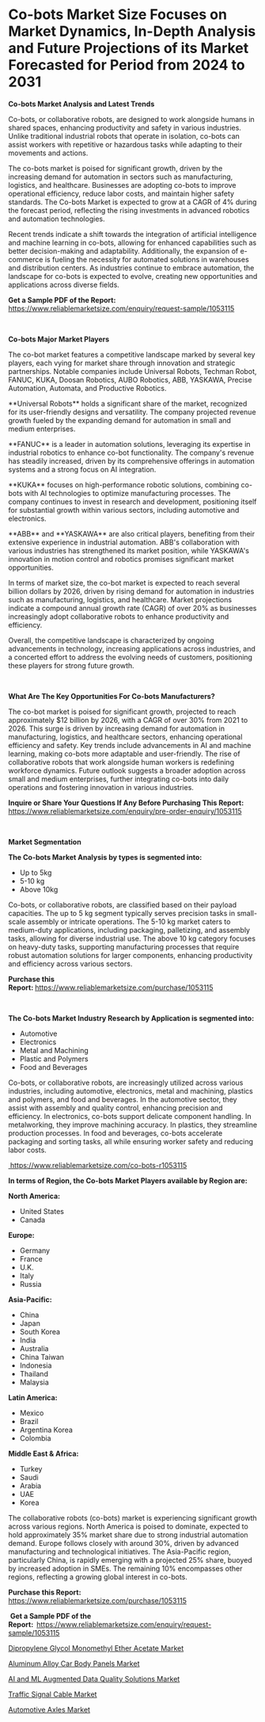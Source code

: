 <p><h1>Co-bots Market Size Focuses on Market Dynamics, In-Depth Analysis and Future Projections of its Market Forecasted for Period from 2024 to 2031</h1></p><p><strong>Co-bots Market Analysis and Latest Trends</strong></p>
<p><p>Co-bots, or collaborative robots, are designed to work alongside humans in shared spaces, enhancing productivity and safety in various industries. Unlike traditional industrial robots that operate in isolation, co-bots can assist workers with repetitive or hazardous tasks while adapting to their movements and actions. </p><p>The co-bots market is poised for significant growth, driven by the increasing demand for automation in sectors such as manufacturing, logistics, and healthcare. Businesses are adopting co-bots to improve operational efficiency, reduce labor costs, and maintain higher safety standards. The Co-bots Market is expected to grow at a CAGR of 4% during the forecast period, reflecting the rising investments in advanced robotics and automation technologies. </p><p>Recent trends indicate a shift towards the integration of artificial intelligence and machine learning in co-bots, allowing for enhanced capabilities such as better decision-making and adaptability. Additionally, the expansion of e-commerce is fueling the necessity for automated solutions in warehouses and distribution centers. As industries continue to embrace automation, the landscape for co-bots is expected to evolve, creating new opportunities and applications across diverse fields.</p></p>
<p><strong>Get a Sample PDF of the Report:&nbsp;</strong> <a href="https://www.reliablemarketsize.com/enquiry/request-sample/1053115?utm_campaign=1103&utm_medium=2&utm_source=Github&utm_content=ia&utm_term=07122024&utm_id=co-bots">https://www.reliablemarketsize.com/enquiry/request-sample/1053115</a></p>
<p>&nbsp;</p>
<p><strong>Co-bots Major Market Players</strong></p>
<p><p>The co-bot market features a competitive landscape marked by several key players, each vying for market share through innovation and strategic partnerships. Notable companies include Universal Robots, Techman Robot, FANUC, KUKA, Doosan Robotics, AUBO Robotics, ABB, YASKAWA, Precise Automation, Automata, and Productive Robotics.</p><p>**Universal Robots** holds a significant share of the market, recognized for its user-friendly designs and versatility. The company projected revenue growth fueled by the expanding demand for automation in small and medium enterprises. </p><p>**FANUC** is a leader in automation solutions, leveraging its expertise in industrial robotics to enhance co-bot functionality. The company's revenue has steadily increased, driven by its comprehensive offerings in automation systems and a strong focus on AI integration.</p><p>**KUKA** focuses on high-performance robotic solutions, combining co-bots with AI technologies to optimize manufacturing processes. The company continues to invest in research and development, positioning itself for substantial growth within various sectors, including automotive and electronics.</p><p>**ABB** and **YASKAWA** are also critical players, benefiting from their extensive experience in industrial automation. ABB's collaboration with various industries has strengthened its market position, while YASKAWA's innovation in motion control and robotics promises significant market opportunities.</p><p>In terms of market size, the co-bot market is expected to reach several billion dollars by 2026, driven by rising demand for automation in industries such as manufacturing, logistics, and healthcare. Market projections indicate a compound annual growth rate (CAGR) of over 20% as businesses increasingly adopt collaborative robots to enhance productivity and efficiency.</p><p>Overall, the competitive landscape is characterized by ongoing advancements in technology, increasing applications across industries, and a concerted effort to address the evolving needs of customers, positioning these players for strong future growth.</p></p>
<p>&nbsp;</p>
<p><strong>What Are The Key Opportunities For Co-bots Manufacturers?</strong></p>
<p><p>The co-bot market is poised for significant growth, projected to reach approximately $12 billion by 2026, with a CAGR of over 30% from 2021 to 2026. This surge is driven by increasing demand for automation in manufacturing, logistics, and healthcare sectors, enhancing operational efficiency and safety. Key trends include advancements in AI and machine learning, making co-bots more adaptable and user-friendly. The rise of collaborative robots that work alongside human workers is redefining workforce dynamics. Future outlook suggests a broader adoption across small and medium enterprises, further integrating co-bots into daily operations and fostering innovation in various industries.</p></p>
<p><strong>Inquire or Share Your Questions If Any Before Purchasing This Report:</strong> <a href="https://www.reliablemarketsize.com/enquiry/pre-order-enquiry/1053115?utm_campaign=1103&utm_medium=2&utm_source=Github&utm_content=ia&utm_term=07122024&utm_id=co-bots">https://www.reliablemarketsize.com/enquiry/pre-order-enquiry/1053115</a></p>
<p>&nbsp;</p>
<p><strong>Market Segmentation</strong></p>
<p><strong>The Co-bots Market Analysis by types is segmented into:</strong></p>
<p><ul><li>Up to 5kg</li><li>5-10 kg</li><li>Above 10kg</li></ul></p>
<p><p>Co-bots, or collaborative robots, are classified based on their payload capacities. The up to 5 kg segment typically serves precision tasks in small-scale assembly or intricate operations. The 5-10 kg market caters to medium-duty applications, including packaging, palletizing, and assembly tasks, allowing for diverse industrial use. The above 10 kg category focuses on heavy-duty tasks, supporting manufacturing processes that require robust automation solutions for larger components, enhancing productivity and efficiency across various sectors.</p></p>
<p><strong>Purchase this Report:&nbsp;</strong><a href="https://www.reliablemarketsize.com/purchase/1053115?utm_campaign=1103&utm_medium=2&utm_source=Github&utm_content=ia&utm_term=07122024&utm_id=co-bots">https://www.reliablemarketsize.com/purchase/1053115</a></p>
<p>&nbsp;</p>
<p><strong>The Co-bots Market Industry Research by Application is segmented into:</strong></p>
<p><ul><li>Automotive</li><li>Electronics</li><li>Metal and Machining</li><li>Plastic and Polymers</li><li>Food and Beverages</li></ul></p>
<p><p>Co-bots, or collaborative robots, are increasingly utilized across various industries, including automotive, electronics, metal and machining, plastics and polymers, and food and beverages. In the automotive sector, they assist with assembly and quality control, enhancing precision and efficiency. In electronics, co-bots support delicate component handling. In metalworking, they improve machining accuracy. In plastics, they streamline production processes. In food and beverages, co-bots accelerate packaging and sorting tasks, all while ensuring worker safety and reducing labor costs.</p></p>
<p><a href="https://www.reliablemarketsize.com/co-bots-r1053115?utm_campaign=1103&utm_medium=2&utm_source=Github&utm_content=ia&utm_term=07122024&utm_id=co-bots">&nbsp;https://www.reliablemarketsize.com/co-bots-r1053115</a></p>
<p><strong>In terms of Region, the Co-bots Market Players available by Region are:</strong></p>
<p>
    <p> <strong> North America: </strong>
        <ul>
            <li>United States</li>
            <li>Canada</li>
        </ul>
        </p> 
    <p> <strong> Europe: </strong>
        <ul>
            <li>Germany</li>
            <li>France</li>
            <li>U.K.</li>
            <li>Italy</li>
            <li>Russia</li>
        </ul>
        </p> 
    <p> <strong> Asia-Pacific: </strong>
        <ul>
            <li>China</li>
            <li>Japan</li>
            <li>South Korea</li>
            <li>India</li>
            <li>Australia</li>
            <li>China Taiwan</li>
            <li>Indonesia</li>
            <li>Thailand</li>
            <li>Malaysia</li>
        </ul>
        </p> 
    <p> <strong> Latin America: </strong>
        <ul>
            <li>Mexico</li>
            <li>Brazil</li>
            <li>Argentina Korea</li>
            <li>Colombia</li>
        </ul>
        </p> 
    <p> <strong> Middle East & Africa: </strong>
        <ul>
            <li>Turkey</li>
            <li>Saudi</li>
            <li>Arabia</li>
            <li>UAE</li>
            <li>Korea</li>
        </ul>
    </p>
    </p>
<p><p>The collaborative robots (co-bots) market is experiencing significant growth across various regions. North America is poised to dominate, expected to hold approximately 35% market share due to strong industrial automation demand. Europe follows closely with around 30%, driven by advanced manufacturing and technological initiatives. The Asia-Pacific region, particularly China, is rapidly emerging with a projected 25% share, buoyed by increased adoption in SMEs. The remaining 10% encompasses other regions, reflecting a growing global interest in co-bots.</p></p>
<p><strong>Purchase this Report: </strong><a href="https://www.reliablemarketsize.com/purchase/1053115?utm_campaign=1103&utm_medium=2&utm_source=Github&utm_content=ia&utm_term=07122024&utm_id=co-bots">https://www.reliablemarketsize.com/purchase/1053115</a></p>
<p>&nbsp;<strong>Get a Sample PDF of the Report:&nbsp;&nbsp;</strong><a href="https://www.reliablemarketsize.com/enquiry/request-sample/1053115?utm_campaign=1103&utm_medium=2&utm_source=Github&utm_content=ia&utm_term=07122024&utm_id=co-bots">https://www.reliablemarketsize.com/enquiry/request-sample/1053115</a></p>
<p><strong></strong></p>
<p><p><a href="https://www.linkedin.com/pulse/forecasting-dipropylene-glycol-monomethyl-ether-acetate-market-znvse?utm_campaign=1103&utm_medium=2&utm_source=Github&utm_content=ia&utm_term=07122024&utm_id=co-bots">Dipropylene Glycol Monomethyl Ether Acetate Market</a></p><p><a href="https://issuu.com/reportprime-2/docs/aluminum-alloy-car-body-panels-market-size-2030.pp?utm_campaign=1103&utm_medium=2&utm_source=Github&utm_content=ia&utm_term=07122024&utm_id=co-bots">Aluminum Alloy Car Body Panels Market</a></p><p><a href="https://issuu.com/reportprime-2/docs/ai-and-ml-augmented-data-quality-solutions-market-?utm_campaign=1103&utm_medium=2&utm_source=Github&utm_content=ia&utm_term=07122024&utm_id=co-bots">AI and ML Augmented Data Quality Solutions Market</a></p><p><a href="https://www.linkedin.com/pulse/the-sympatico-insight-9odme?utm_campaign=1103&utm_medium=2&utm_source=Github&utm_content=ia&utm_term=07122024&utm_id=co-bots">Traffic Signal Cable Market</a></p><p><a href="https://github.com/gdfhhhj/Market-Research-Report-List-6/blob/main/automotive-axles-market.md?utm_campaign=1103&utm_medium=2&utm_source=Github&utm_content=ia&utm_term=07122024&utm_id=co-bots">Automotive Axles Market</a></p></p>